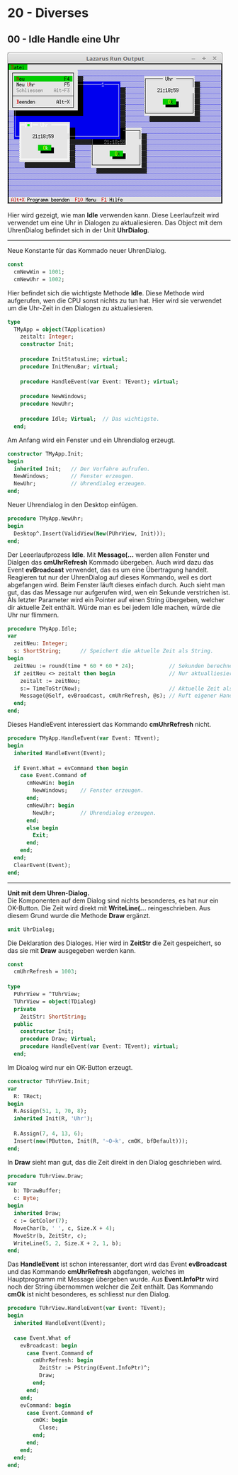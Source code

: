 # 20 - Diverses
## 00 - Idle Handle eine Uhr

![image.png](image.png)

Hier wird gezeigt, wie man **Idle** verwenden kann.
Diese Leerlaufzeit wird verwendet um eine Uhr in Dialogen zu aktualiesieren.
Das Object mit dem UhrenDialog befindet sich in der Unit **UhrDialog**.

---
Neue Konstante für das Kommado neuer UhrenDialog.

```pascal
const
  cmNewWin = 1001;
  cmNewUhr = 1002;
```

Hier befindet sich die wichtigste Methode **Idle**.
Diese Methode wird aufgerufen, wen die CPU sonst nichts zu tun hat.
Hier wird sie verwendet um die Uhr-Zeit in den Dialogen zu aktualiesieren.

```pascal
type
  TMyApp = object(TApplication)
    zeitalt: Integer;
    constructor Init;

    procedure InitStatusLine; virtual;
    procedure InitMenuBar; virtual;

    procedure HandleEvent(var Event: TEvent); virtual;

    procedure NewWindows;
    procedure NewUhr;

    procedure Idle; Virtual;  // Das wichtigste.
  end;
```

Am Anfang wird ein Fenster und ein Uhrendialog erzeugt.

```pascal
constructor TMyApp.Init;
begin
  inherited Init;   // Der Vorfahre aufrufen.
  NewWindows;       // Fenster erzeugen.
  NewUhr;           // Uhrendialog erzeugen.
end;
```

Neuer Uhrendialog in den Desktop einfügen.

```pascal
procedure TMyApp.NewUhr;
begin
  Desktop^.Insert(ValidView(New(PUhrView, Init)));
end;
```

Der Leeerlaufprozess **Idle**.
Mit **Message(...** werden allen Fenster und Dialgen das **cmUhrRefresh** Kommado übergeben.
Auch wird dazu das Event **evBroadcast** verwendet, das es um eine Übertragung handelt.
Reagieren tut nur der UhrenDialog auf dieses Kommando, weil es dort abgefangen wird.
Beim Fenster läuft dieses einfach durch.
Auch sieht man gut, das das Message nur aufgerufen wird, wen ein Sekunde verstrichen ist.
Als letzter Parameter wird ein Pointer auf einen String übergeben, welcher dir aktuelle Zeit enthält.
Würde man es bei jedem Idle machen, würde die Uhr nur flimmern.

```pascal
procedure TMyApp.Idle;
var
  zeitNeu: Integer;
  s: ShortString;      // Speichert die aktuelle Zeit als String.
begin
  zeitNeu := round(time * 60 * 60 * 24);           // Sekunden berechnen.
  if zeitNeu <> zeitalt then begin                 // Nur aktualliesieren wen ein Sek. vorbei.
    zeitalt := zeitNeu;
    s:= TimeToStr(Now);                            // Aktuelle Zeit als String.
    Message(@Self, evBroadcast, cmUhrRefresh, @s); // Ruft eigener HandleEvent auf.
  end;
end;
```

Dieses HandleEvent interessiert das Kommando **cmUhrRefresh** nicht.

```pascal
procedure TMyApp.HandleEvent(var Event: TEvent);
begin
  inherited HandleEvent(Event);

  if Event.What = evCommand then begin
    case Event.Command of
      cmNewWin: begin
        NewWindows;    // Fenster erzeugen.
      end;
      cmNewUhr: begin
        NewUhr;        // Uhrendialog erzeugen.
      end;
      else begin
        Exit;
      end;
    end;
  end;
  ClearEvent(Event);
end;
```


---
**Unit mit dem Uhren-Dialog.**
<br>
Die Komponenten auf dem Dialog sind nichts besonderes, es hat nur ein OK-Button.
Die Zeit wird direkt mit **WriteLine(...** reingeschrieben.
Aus diesem Grund wurde die Methode **Draw** ergänzt.

```pascal
unit UhrDialog;

```

Die Deklaration des Dialoges.
Hier wird in **ZeitStr** die Zeit gespeichert, so das sie mit **Draw** ausgegeben werden kann.

```pascal
const
  cmUhrRefresh = 1003;

type
  PUhrView = ^TUhrView;
  TUhrView = object(TDialog)
  private
    ZeitStr: ShortString;
  public
    constructor Init;
    procedure Draw; Virtual;
    procedure HandleEvent(var Event: TEvent); virtual;
  end;

```

Im Dioalog wird nur ein OK-Button erzeugt.

```pascal
constructor TUhrView.Init;
var
  R: TRect;
begin
  R.Assign(51, 1, 70, 8);
  inherited Init(R, 'Uhr');

  R.Assign(7, 4, 13, 6);
  Insert(new(PButton, Init(R, '~O~k', cmOK, bfDefault)));
end;

```

In **Draw** sieht man gut, das die Zeit direkt in den Dialog geschrieben wird.

```pascal
procedure TUhrView.Draw;
var
  b: TDrawBuffer;
  c: Byte;
begin
  inherited Draw;
  c := GetColor(7);
  MoveChar(b, ' ', c, Size.X + 4);
  MoveStr(b, ZeitStr, c);
  WriteLine(5, 2, Size.X + 2, 1, b);
end;

```

Das **HandleEvent** ist schon interessanter, dort wird das Event **evBroadcast** und
das Kommando **cmUhrRefresh** abgefangen, welches im Hauptprogramm mit Message übergeben wurde.
Aus **Event.InfoPtr** wird noch der String übernommen welcher die Zeit enthält.
Das Kommando **cmOk** ist nicht besonderes, es schliesst nur den Dialog.

```pascal
procedure TUhrView.HandleEvent(var Event: TEvent);
begin
  inherited HandleEvent(Event);

  case Event.What of
    evBroadcast: begin
      case Event.Command of
        cmUhrRefresh: begin
          ZeitStr := PString(Event.InfoPtr)^;
          Draw;
        end;
      end;
    end;
    evCommand: begin
      case Event.Command of
        cmOK: begin
          Close;
        end;
      end;
    end;
  end;
end;

```


